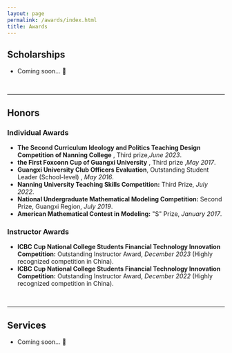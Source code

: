 ```yaml
---
layout: page
permalink: /awards/index.html
title: Awards
---
```




## Scholarships

- Coming soon... 🚀

<br>

---



## Honors
### Individual Awards

- **The Second Curriculum Ideology and Politics Teaching Design Competition of Nanning College** , Third prize,_June 2023_.
- **the First Foxconn Cup of Guangxi University** , Third prize ,_May 2017_.
- **Guangxi University Club Officers Evaluation**, Outstanding Student Leader (School-level) , _May 2016_.
- **Nanning University Teaching Skills Competition:** Third Prize, _July 2022_.
- **National Undergraduate Mathematical Modeling Competition:** Second Prize, Guangxi Region, _July 2019_.
- **American Mathematical Contest in Modeling:** "S" Prize, _January 2017_.

### Instructor Awards
- **ICBC Cup National College Students Financial Technology Innovation Competition:** Outstanding Instructor Award, _December 2023_ (Highly recognized competition in China).
- **ICBC Cup National College Students Financial Technology Innovation Competition:** Outstanding Instructor Award, _December 2022_ (Highly recognized competition in China).



<br>

---

## Services

- Coming soon... 🚀

<br>